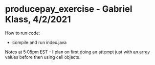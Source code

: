 # producepay_exercise - Gabriel Klass, 4/2/2021

How to run code:
   - compile and run index.java


Notes at 5:05pm EST - I plan on first doing an attempt just with an array values
                      before then using cell objects.
